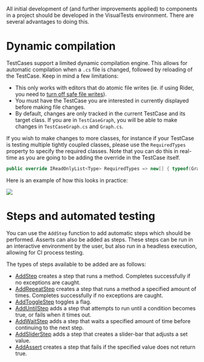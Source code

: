 All initial development of (and further improvements applied) to components in a project should be developed in the VisualTests environment. There are several advantages to doing this.

# Dynamic compilation

TestCases support a limited dynamic compilation engine. This allows for automatic compilation when a `.cs` file is changed, followed by reloading of the TestCase. Keep in mind a few limitations:

- This only works with editors that do atomic file writes (ie. if using Rider, you need to [turn off safe file writes](https://puu.sh/yr5bk/43a073a194.png)).
- You must have the TestCase you are interested in currently displayed before making file changes.
- By default, changes are only tracked in the current TestCase and its target class. If you are in `TestCaseGraph`, you will be able to make changes in `TestCaseGraph.cs` and `Graph.cs`.

If you wish to make changes to more classes, for instance if your TestCase is testing multiple tightly coupled classes, please use the `RequiredTypes` property to specify the required classes. Note that you can do this in real-time as you are going to be adding the override in the TestCase itself.

```csharp
public override IReadOnlyList<Type> RequiredTypes => new[] { typeof(GraphBar), typeof(GraphContainer) };
```

Here is an example of how this looks in practice:

![](https://puu.sh/yr5sB/9a2b547dcb.gif)

# Steps and automated testing

You can use the `AddStep` function to add automatic steps which should be performed. Asserts can also be added as steps. These steps can be run in an interactive environment by the user, but also run in a headless execution, allowing for CI process testing.

The types of steps available to be added are as follows: 

* [AddStep](https://github.com/ppy/osu-framework/blob/d2d47c58585e6ceb8fcf4d296bc4a993753c2a1d/osu.Framework/Testing/TestCase.cs#L280) creates a step that runs a method. Completes successfully if no exceptions are caught.
* [AddRepeatStep](https://github.com/ppy/osu-framework/blob/d2d47c58585e6ceb8fcf4d296bc4a993753c2a1d/osu.Framework/Testing/TestCase.cs#L293) creates a step that runs a method a specified amount of times. Completes successfully if no exceptions are caught.
* [AddToggleStep](https://github.com/ppy/osu-framework/blob/d2d47c58585e6ceb8fcf4d296bc4a993753c2a1d/osu.Framework/Testing/TestCase.cs#L301) toggles a flag.
* [AddUntilStep](https://github.com/ppy/osu-framework/blob/d2d47c58585e6ceb8fcf4d296bc4a993753c2a1d/osu.Framework/Testing/TestCase.cs#L309) adds a step that attempts to run until a condition becomes true, or fails when it times out.
* [AddWaitStep](https://github.com/ppy/osu-framework/blob/d2d47c58585e6ceb8fcf4d296bc4a993753c2a1d/osu.Framework/Testing/TestCase.cs#L317) adds a step that waits a specified amount of time before continuing to the next step.
* [AddSliderStep](https://github.com/ppy/osu-framework/blob/d2d47c58585e6ceb8fcf4d296bc4a993753c2a1d/osu.Framework/Testing/TestCase.cs#L325) adds a step that creates a slider-bar that adjusts a set value.
* [AddAssert](https://github.com/ppy/osu-framework/blob/d2d47c58585e6ceb8fcf4d296bc4a993753c2a1d/osu.Framework/Testing/TestCase.cs#L333) creates a step that fails if the specified value does not return true.
